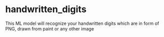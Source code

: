 # handwritten_digits


This ML model will recognize your handwritten digits which are in form of PNG, drawn from paint or any other image
